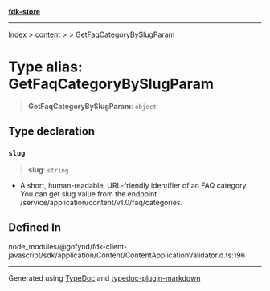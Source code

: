 [**fdk-store**](../../../README.md)
***

[Index](../../../API.md) > [content](../../README.md) > [<internal>](../README.md) > GetFaqCategoryBySlugParam

# Type alias: GetFaqCategoryBySlugParam

> **GetFaqCategoryBySlugParam**: `object`

## Type declaration

### `slug`

> **slug**: `string`

- A short, human-readable, URL-friendly identifier of
an FAQ category. You can get slug value from the endpoint
/service/application/content/v1.0/faq/categories.

## Defined In

node\_modules/@gofynd/fdk-client-javascript/sdk/application/Content/ContentApplicationValidator.d.ts:196

***
Generated using [TypeDoc](https://typedoc.org/) and [typedoc-plugin-markdown](https://www.npmjs.com/package/typedoc-plugin-markdown)

